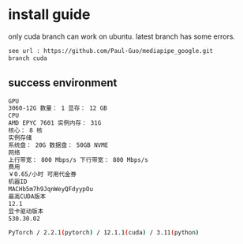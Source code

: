 # install guide

only cuda branch can work on ubuntu. latest branch has some errors.

``` bash
see url : https://github.com/Paul-Guo/mediapipe_google.git
branch cuda
```

## success environment

``` bash
GPU
3060-12G 数量： 1 显存： 12 GB
CPU
AMD EPYC 7601 实例内存： 31G
核心： 8 核
实例存储
系统盘： 20G 数据盘： 50GB NVME
网络
上行带宽： 800 Mbps/s 下行带宽： 800 Mbps/s
费用
￥0.65/小时 可用代金券
机器ID
MACHb5m7h9JqnWeyQFdyypOu
最高CUDA版本
12.1
显卡驱动版本
530.30.02
```

``` bash
PyTorch / 2.2.1(pytorch) / 12.1.1(cuda) / 3.11(python)
```
